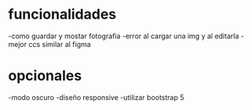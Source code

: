 # funcionalidades

-como guardar y mostar fotografia
-error al cargar una img y al editarla
-mejor ccs similar al figma

# opcionales

-modo oscuro
-diseño responsive
-utilizar bootstrap 5

